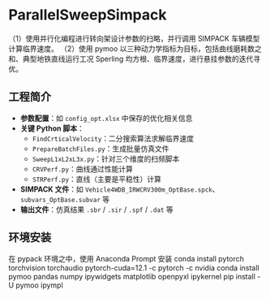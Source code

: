 # ParallelSweepSimpack

（1）使用并行化编程进行转向架设计参数的扫略，并行调用 SIMPACK 车辆模型计算临界速度。
（2）使用 pymoo 以三种动力学指标为目标，包括曲线磨耗数之和、典型地铁直线运行工况 Sperling 均方根、临界速度，进行悬挂参数的迭代寻优。

## 工程简介

- **参数配置**：如 `config_opt.xlsx` 中保存的优化相关信息
- **关键 Python 脚本**：
  - `FindCrticalVelocity`：二分搜索算法求解临界速度
  - `PrepareBatchFiles.py`：生成批量仿真文件
  - `SweepL1xL2xL3x.py`：针对三个维度的扫频脚本
  - `CRVPerf.py`：曲线通过性能计算
  - `STRPerf.py`：直线（主要是平稳性）计算
- **SIMPACK 文件**：如 `Vehicle4WDB_IRWCRV300m_OptBase.spck`、`subvars_OptBase.subvar` 等
- **输出文件**：仿真结果 `.sbr` / `.sir` / `.spf` / `.dat` 等

## 环境安装

  在 pypack 环境之中，使用 Anaconda Prompt 安装
  conda install pytorch torchvision torchaudio pytorch-cuda=12.1 -c pytorch -c nvidia
  conda install pymoo pandas numpy ipywidgets matplotlib openpyxl ipykernel
  pip install -U pymoo ipympl
